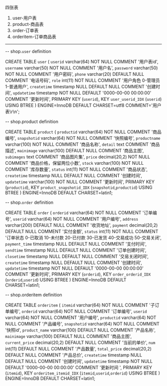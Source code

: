 四张表
1. user-用户表
2. product-商品表
3. order-订单表
4. orderitem-订单商品表
---

-- shop.`user` definition

CREATE TABLE `user` (
  `userid` varchar(64) NOT NULL COMMENT '用户表id',
  `username` varchar(50) NOT NULL COMMENT '用户名',
  `password` varchar(50) NOT NULL COMMENT '用户密码',
  `phone` varchar(20) DEFAULT NULL COMMENT '电话号码',
  `role` int(11) NOT NULL COMMENT '用户角色 0-管理员 1-普通用户',
  `createtime` timestamp NULL DEFAULT NULL COMMENT '创建时间',
  `updatetime` timestamp NOT NULL DEFAULT '0000-00-00 00:00:00' COMMENT '更新时间',
  PRIMARY KEY (`userid`),
  KEY `user_userid_IDX` (`userid`) USING BTREE
) ENGINE=InnoDB DEFAULT CHARSET=utf8 COMMENT='用户表\r\n';

-- shop.product definition

CREATE TABLE `product` (
  `productid` varchar(64) NOT NULL COMMENT '商品编号',
  `snapshotid` varchar(64) NOT NULL COMMENT '快照编号',
  `productname` varchar(100) NOT NULL COMMENT '商品名称',
  `detail` text COMMENT '商品描述',
  `mainimage` varchar(100) DEFAULT NULL COMMENT '商品主图',
  `subimages` text COMMENT '商品图片集',
  `price` decimal(20,2) NOT NULL COMMENT '商品价格，保留两位小数',
  `stock` varchar(100) NOT NULL COMMENT '库存数量',
  `status` int(11) NOT NULL COMMENT '商品状态',
  `createtime` timestamp NULL DEFAULT NULL COMMENT '创建时间',
  `updatetime` varchar(100) NOT NULL COMMENT '更新时间',
  PRIMARY KEY (`productid`),
  KEY `product_snapshotid_IDX` (`snapshotid`,`productid`) USING BTREE
) ENGINE=InnoDB DEFAULT CHARSET=latin1;

-- shop.`order` definition

CREATE TABLE `order` (
  `orderid` varchar(64) NOT NULL COMMENT '订单编号',
  `userid` varchar(64) NOT NULL COMMENT '用户编号',
  `address` varchar(200) DEFAULT NULL COMMENT '收货地址',
  `payment` decimal(20,2) DEFAULT NULL COMMENT '实付金额',
  `status` int(11) NOT NULL COMMENT '订单状态 0-已取消 10-未付款 20-已付款 30-已发货 40-交易成功 50-交易关闭',
  `payment_time` timestamp NULL DEFAULT NULL COMMENT '支付时间',
  `sendtime` timestamp NULL DEFAULT NULL COMMENT '订单创建时间',
  `closetime` timestamp NULL DEFAULT NULL COMMENT '交易关闭时间',
  `createtime` timestamp NULL DEFAULT NULL COMMENT '创建时间',
  `updatetime` timestamp NOT NULL DEFAULT '0000-00-00 00:00:00' COMMENT '更新时间',
  PRIMARY KEY (`orderid`),
  KEY `order_orderid_IDX` (`orderid`,`userid`) USING BTREE
) ENGINE=InnoDB DEFAULT CHARSET=latin1;

-- shop.orderitem definition

CREATE TABLE `orderitem` (
  `itemid` varchar(64) NOT NULL COMMENT '子订单编号',
  `orderid` varchar(64) NOT NULL COMMENT '订单编号',
  `userid` varchar(64) NOT NULL COMMENT '用户编号',
  `productid` varchar(64) NOT NULL COMMENT '产品编号',
  `snapshotid` varchar(64) NOT NULL COMMENT '快照id',
  `product_name` varchar(100) DEFAULT NULL COMMENT '产品名称',
  `mainimage` varchar(100) DEFAULT NULL COMMENT '商品主图',
  `current_price` decimal(20,2) DEFAULT NULL COMMENT '当前的单价',
  `num` int(11) DEFAULT NULL COMMENT '产品数量',
  `total_price` decimal(20,2) DEFAULT NULL COMMENT '产品总价',
  `createtime` timestamp NULL DEFAULT NULL COMMENT '创建时间',
  `updatetime` timestamp NOT NULL DEFAULT '0000-00-00 00:00:00' COMMENT '更新时间 ',
  PRIMARY KEY (`itemid`),
  KEY `orderitem_itemid_IDX` (`itemid`,`userid`,`orderid`) USING BTREE
) ENGINE=InnoDB DEFAULT CHARSET=latin1;
